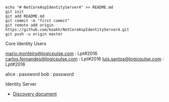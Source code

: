 ```
echo "# NetCoreAspIdentityServer4" >> README.md
git init
git add README.md
git commit -m "first commit"
git remote add origin https://github.com/koakh/NetCoreAspIdentityServer4.git
git push -u origin master
```

Core Identity Users

mario.monteiro@logicpulse.com : Lpt#2016
carlos.fernandes@logicpulse.com : Lpt#2016
luis.santos@logicpulse.com : Lpt#2016

alice : password
bob : password



Identity Server
- [Discovery document](http://localhost:5000/.well-known/openid-configuration)

